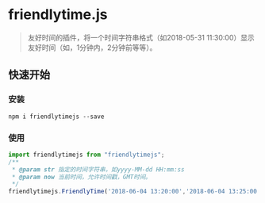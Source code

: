 # friendlytime.js

> 友好时间的插件，将一个时间字符串格式（如2018-05-31 11:30:00）显示友好时间（如，1分钟内，2分钟前等等）。

## 快速开始
### 安装

```console
npm i friendlytimejs --save
```

### 使用
```js
import friendlytimejs from "friendlytimejs";
/**
 * @param str 指定的时间字符串，如yyyy-MM-dd HH:mm:ss
 * @param now 当前时间，允许时间戳，GMT时间。
 */
friendlytimejs.FriendlyTime('2018-06-04 13:20:00','2018-06-04 13:25:00');
```
